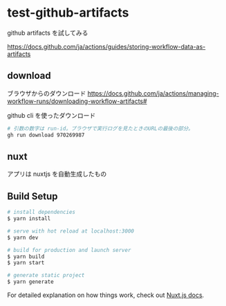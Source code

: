# test-github-artifacts
github artifacts を試してみる

https://docs.github.com/ja/actions/guides/storing-workflow-data-as-artifacts

## download
ブラウザからのダウンロード
https://docs.github.com/ja/actions/managing-workflow-runs/downloading-workflow-artifacts#

github cli を使ったダウンロード
```bash
# 引数の数字は run-id。ブラウザで実行ログを見たときのURLの最後の部分。
gh run download 970269987
```

## nuxt
アプリは nuxtjs を自動生成したもの
## Build Setup

```bash
# install dependencies
$ yarn install

# serve with hot reload at localhost:3000
$ yarn dev

# build for production and launch server
$ yarn build
$ yarn start

# generate static project
$ yarn generate
```

For detailed explanation on how things work, check out [Nuxt.js docs](https://nuxtjs.org).
